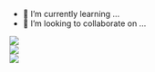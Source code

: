 
- 🌱 I’m currently learning ...
- 👯 I’m looking to collaborate on ...


![](https://github-readme-stats.vercel.app/api?username=xzunk&theme=dark&hide_border=false&include_all_commits=true&count_private=true)<br/>
![](https://github-readme-streak-stats.herokuapp.com/?user=xzunk&theme=dark&hide_border=false)<br/>
![](https://github-readme-stats.vercel.app/api/top-langs/?username=xzunk&theme=dark&hide_border=false&include_all_commits=true&count_private=true&layout=compact)


